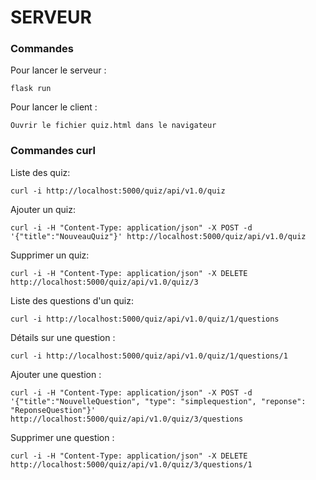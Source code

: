 # SERVEUR

### Commandes

Pour lancer le serveur :

```
flask run
```

Pour lancer le client : 

```
Ouvrir le fichier quiz.html dans le navigateur
```

### Commandes curl

Liste des quiz:

```
curl -i http://localhost:5000/quiz/api/v1.0/quiz
```

Ajouter un quiz:

```
curl -i -H "Content-Type: application/json" -X POST -d '{"title":"NouveauQuiz"}' http://localhost:5000/quiz/api/v1.0/quiz
```

Supprimer un quiz:

```
curl -i -H "Content-Type: application/json" -X DELETE  http://localhost:5000/quiz/api/v1.0/quiz/3
```

Liste des questions d'un quiz:

```
curl -i http://localhost:5000/quiz/api/v1.0/quiz/1/questions
```

Détails sur une question :

```
curl -i http://localhost:5000/quiz/api/v1.0/quiz/1/questions/1
```

Ajouter une question :

```
curl -i -H "Content-Type: application/json" -X POST -d '{"title":"NouvelleQuestion", "type": "simplequestion", "reponse": "ReponseQuestion"}' http://localhost:5000/quiz/api/v1.0/quiz/3/questions
```

Supprimer une question :

```
curl -i -H "Content-Type: application/json" -X DELETE  http://localhost:5000/quiz/api/v1.0/quiz/3/questions/1
```